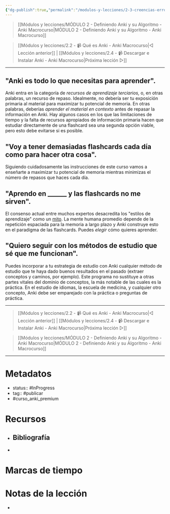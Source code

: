 ```yaml
---
{"dg-publish":true,"permalink":"/modulos-y-lecciones/2-3-creencias-erroneas-extendidas/","noteIcon":""}
---
```



> [[Módulos y lecciones/MÓDULO 2 - Definiendo Anki y su Algoritmo - Anki Macrocurso\|MÓDULO 2 - Definiendo Anki y su Algoritmo - Anki Macrocurso]]

> [[Módulos y lecciones/2.2 - 📹 Qué es Anki - Anki Macrocurso\|◁ Lección anterior]] | [[Módulos y lecciones/2.4 - 📹 Descargar e Instalar Anki - Anki Macrocurso\|Próxima lección ▷]]

---

## "Anki es todo lo que necesitas para aprender".

Anki entra en la categoría de _recursos de aprendizaje terciarios,_ o, en otras palabras, un recurso de repaso. Idealmente, no debería ser tu exposición primaria al material para maximizar tu potencial de memoria. En otras palabras, deberías _aprender el material en contexto_ antes de repasar la información en Anki. Hay algunos casos en los que las limitaciones de tiempo y la falta de recursos apropiados de información primaria hacen que estudiar directamente de una flashcard sea una segunda opción viable, pero esto debe evitarse si es posible.

## "Voy a tener demasiadas flashcards cada día como para hacer otra cosa".

Siguiendo cuidadosamente las instrucciones de este curso vamos a enseñarte a maximizar tu potencial de memoria mientras minimizas el número de repasos que haces cada día.

## "Aprendo en ______ y las flashcards no me sirven".

El consenso actual entre muchos expertos desacredita los "estilos de aprendizaje" como un [mito](https://www.sciencedirect.com/science/article/pii/S0360131516302482). La mente humana promedio depende de la repetición espaciada para la memoria a largo plazo y Anki construye esto en el paradigma de las flashcards. Puedes _elegir_ cómo quieres aprender.

## "Quiero seguir con los métodos de estudio que sé que me funcionan".

Puedes incorporar a tu estrategia de estudio con Anki cualquier método de estudio que te haya dado buenos resultados en el pasado (extraer conceptos y caminos, por ejemplo). Este programa no sustituye a otras partes vitales del dominio de conceptos, la más notable de las cuales es la práctica. En el estudio de idiomas, la escuela de medicina, y cualquier otro concepto, Anki debe ser emparejado con la práctica o preguntas de práctica.

---

> [[Módulos y lecciones/2.2 - 📹 Qué es Anki - Anki Macrocurso\|◁ Lección anterior]] | [[Módulos y lecciones/2.4 - 📹 Descargar e Instalar Anki - Anki Macrocurso\|Próxima lección ▷]]

> [[Módulos y lecciones/MÓDULO 2 - Definiendo Anki y su Algoritmo - Anki Macrocurso\|MÓDULO 2 - Definiendo Anki y su Algoritmo - Anki Macrocurso]]

---

# Metadatos
- status:: #InProgress   
- tag::  #publicar 
- #curso_anki_premium

# Recursos
- Bibliografía
	- 
- 

# Marcas de tiempo


# Notas de la lección
- 